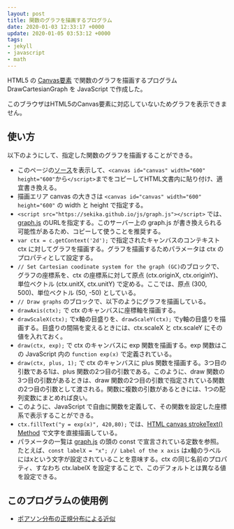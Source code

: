 ```yaml
---
layout: post
title: 関数のグラフを描画するプログラム
date: 2020-01-03 12:33:17 +0000
update: 2020-01-05 03:53:12 +0000
tags:
- jekyll
- javascript
- math
---
```

HTML5 の [Canvas要素](https://ja.wikipedia.org/wiki/Canvas%E8%A6%81%E7%B4%A0) で関数のグラフを描画するプログラム DrawCartesianGraph を JavaScript で作成した。

<!-- -------------------------------------------------------------------------------------------- -->
<canvas id="canvas" width="600" height="600"
  style="max-width: 100%; height: auto; max-height: 100%">
このブラウザはHTML5のCanvas要素に対応していないためグラフを表示できません。
</canvas>
<script src="https://sekika.github.io/js/graph.js"></script>
<script>
'use strict';

// Initialize canvas
var c = document.getElementById('canvas');
var ctx = c.getContext('2d');
ctx.font = "20px serif"; // Font of the text
ctx.lineWidth = 1; // Line width
ctx.width = c.width;
ctx.height = c.height;

// Set Cartesian coodinate system for the graph (GC)
// Origin of GC with respect to canvas coordinate = (ctx.originX, ctx.originY)
ctx.originX = 300;
ctx.originY = 500;
// Unit vector of GC with respect to canvas coordinate = (ctx.unitX, ctx.unitY)
ctx.unitX = 50;
ctx.unitY = -50;

// Draw graphs
ctx.strokeStyle = "black";
ctx.fillStyle = "black";
drawAxis(ctx);
drawScaleX(ctx);
drawScaleY(ctx);
ctx.strokeStyle = "blue";
draw(ctx, exp);
ctx.fillStyle = "blue";
ctx.fillText("y = exp(x)", 420, 80);
ctx.strokeStyle = "green";
draw(ctx, plus, 1);
ctx.fillStyle = "green";
ctx.fillText("y = x+1", 480, 300);

// Define mathematical functions
function plus(x, a) {
    return x + a;
}

function exp(x) {
    return Math.pow(Math.E, x);
}
</script>
<!-- -------------------------------------------------------------------------------------------- -->

## 使い方

以下のようにして、指定した関数のグラフを描画することができる。

- このページの[ソース](https://raw.githubusercontent.com/sekika/sekika.github.io/master/_posts/2020-01-03-DrawCartesianGraph.md)を表示して、`<canvas id="canvas" width="600" height="600"`から`</script>`までをコピーしてHTML文書内に貼り付け、適宜書き換える。
- 描画エリア canvas の大きさは `<canvas id="canvas" width="600" height="600"` の width と height で指定する。
- `<script src="https://sekika.github.io/js/graph.js"></script>` では、[graph.js](https://sekika.github.io/js/graph.js) のURLを指定する。このサーバー上の graph.js が書き換えられる可能性があるため、コピーして使うことを推奨する。
- `var ctx = c.getContext('2d');` で指定されたキャンバスのコンテキスト ctx に対してグラフを描画する。グラフを描画するためパラメータは ctx のプロパティとして設定する。
- `// Set Cartesian coodinate system for the graph (GC)`のブロックで、グラフの座標系を、ctx の座標系に対して原点 (ctx.originX, ctx.originY)、単位ベクトル (ctx.unitX, ctx.unitY) で定める。ここでは、原点 (300, 500)、単位ベクトル (50, -50) としている。
- `// Draw graphs` のブロックで、以下のようにグラフを描画している。
- `drawAxis(ctx);` で ctx のキャンバスに座標軸を描画する。
- `drawScaleX(ctx);` でx軸の目盛りを、`drawScaleY(ctx);` でy軸の目盛りを描画する。目盛りの間隔を変えるときには、ctx.scaleX と ctx.scaleY にその値を入れておく。
- `draw(ctx, exp);` で ctx のキャンバスに exp 関数を描画する。exp 関数はこの JavaScript 内の `function exp(x)` で定義されている。
- `draw(ctx, plus, 1);` で ctx のキャンバスに plus 関数を描画する。3つ目の引数である1は、plus 関数の2つ目の引数である。このように、draw 関数の3つ目の引数があるときは、draw 関数の2つ目の引数で指定されている関数の2つ目の引数として渡される。関数に複数の引数があるときには、1つの配列変数にまとめれば良い。
- このように、JavaScript で自由に関数を定義して、その関数を設定した座標系で表示することができる。
- `ctx.fillText("y = exp(x)", 420,80);` では、[HTML canvas strokeText() Method](https://www.w3schools.com/Tags/canvas_stroketext.asp) で文字を直接描画している。
- パラメータの一覧は [graph.js](https://github.com/sekika/sekika.github.io/blob/master/js/graph.js) の頭の const で宣言されている定数を参照。たとえば、`const labelX = "x"; // Label of the x axis` はx軸のラベルにはxという文字が設定されていることを意味する。ctx の同じ名前のプロパティ、すなわち ctx.labelX を設定することで、このデフォルトとは異なる値を設定できる。

## このプログラムの使用例

- [ポアソン分布の正規分布による近似](https://sekika.github.io/2020/01/04/Poisson/)
